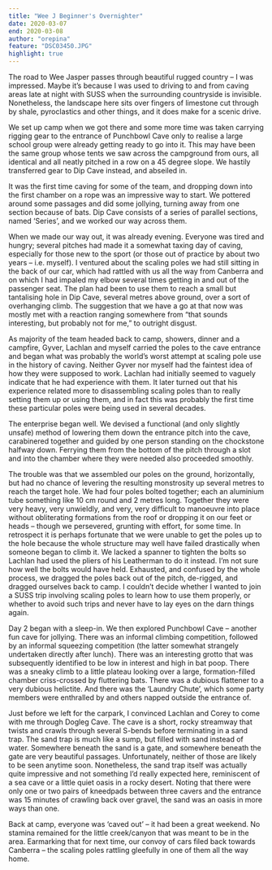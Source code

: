 ```yaml
---
title: "Wee J Beginner's Overnighter"
date: 2020-03-07
end: 2020-03-08
author: "orepina"
feature: "DSC03450.JPG"
highlight: true
---
```

The road to Wee Jasper passes through beautiful rugged country – I was impressed. Maybe it’s because I was used to driving to and from caving areas late at night with SUSS when the surrounding countryside is invisible. Nonetheless, the landscape here sits over fingers of limestone cut through by shale, pyroclastics and other things, and it does make for a scenic drive. 

We set up camp when we got there and some more time was taken carrying rigging gear to the entrance of Punchbowl Cave only to realise a large school group were already getting ready to go into it. This may have been the same group whose tents we saw across the campground from ours, all identical and all neatly pitched in a row on a 45 degree slope. We hastily transferred gear to Dip Cave instead, and abseiled in. 

It was the first time caving for some of the team, and dropping down into the first chamber on a rope was an impressive way to start. We pottered around some passages and did some jollying, turning away from one section because of bats. Dip Cave consists of a series of parallel sections, named ‘Series’, and we worked our way across them. 

When we made our way out, it was already evening. Everyone was tired and hungry; several pitches had made it a somewhat taxing day of caving, especially for those new to the sport (or those out of practice by about two years – i.e. myself). I ventured about the scaling poles we had still sitting in the back of our car, which had rattled with us all the way from Canberra and on which I had impaled my elbow several times getting in and out of the passenger seat. The plan had been to use them to reach a small but tantalising hole in Dip Cave, several metres above ground, over a sort of overhanging climb. The suggestion that we have a go at that now was mostly met with a reaction ranging somewhere from “that sounds interesting, but probably not for me,” to outright disgust.

As majority of the team headed back to camp, showers, dinner and a campfire, Gyver, Lachlan and myself carried the poles to the cave entrance and began what was probably the world’s worst attempt at scaling pole use in the history of caving. Neither Gyver nor myself had the faintest idea of how they were supposed to work. Lachlan had initially seemed to vaguely indicate that he had experience with them. It later turned out that his experience related more to disassembling scaling poles than to really setting them up or using them, and in fact this was probably the first time these particular poles were being used in several decades. 

The enterprise began well. We devised a functional (and only slightly unsafe) method of lowering them down the entrance pitch into the cave, carabinered together and guided by one person standing on the chockstone halfway down. Ferrying them from the bottom of the pitch through a slot and into the chamber where they were needed also proceeded smoothly.
 
The trouble was that we assembled our poles on the ground, horizontally, but had no chance of levering the resulting monstrosity up several metres to reach the target hole. We had four poles bolted together; each an aluminium tube something like 10 cm round and 2 metres long. Together they were very heavy, very unwieldly, and very, very difficult to manoeuvre into place without obliterating formations from the roof or dropping it on our feet or heads – though we persevered, grunting with effort, for some time. In retrospect it is perhaps fortunate that we were unable to get the poles up to the hole because the whole structure may well have failed drastically when someone began to climb it. We lacked a spanner to tighten the bolts so Lachlan had used the pliers of his Leatherman to do it instead. I’m not sure how well the bolts would have held. Exhausted, and confused by the whole process, we dragged the poles back out of the pitch, de-rigged, and dragged ourselves back to camp. I couldn’t decide whether I wanted to join a SUSS trip involving scaling poles to learn how to use them properly, or whether to avoid such trips and never have to lay eyes on the darn things again.

Day 2 began with a sleep-in. We then explored Punchbowl Cave – another fun cave for jollying. There was an informal climbing competition, followed by an informal squeezing competition (the latter somewhat strangely undertaken directly after lunch). There was an interesting grotto that was subsequently identified to be low in interest and high in bat poop. There was a sneaky climb to a little plateau looking over a large, formation-filled chamber criss-crossed by fluttering bats. There was a dubious flattener to a very dubious helictite. And there was the ‘Laundry Chute’, which some party members were enthralled by and others napped outside the entrance of. 

Just before we left for the carpark, I convinced Lachlan and Corey to come with me through Dogleg Cave. The cave is a short, rocky streamway that twists and crawls through several S-bends before terminating in a sand trap. The sand trap is much like a sump, but filled with sand instead of water. Somewhere beneath the sand is a gate, and somewhere beneath the gate are very beautiful passages. Unfortunately, neither of those are likely to be seen anytime soon. Nonetheless, the sand trap itself was actually quite impressive and not something I’d really expected here, reminiscent of a sea cave or a little quiet oasis in a rocky desert. Noting that there were only one or two pairs of kneedpads between three cavers and the entrance was 15 minutes of crawling back over gravel, the sand was an oasis in more ways than one. 

Back at camp, everyone was ‘caved out’ – it had been a great weekend. No stamina remained for the little creek/canyon that was meant to be in the area. Earmarking that for next time, our convoy of cars filed back towards Canberra – the scaling poles rattling gleefully in one of them all the way home.


